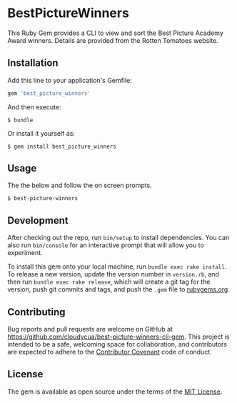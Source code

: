 # BestPictureWinners

This Ruby Gem provides a CLI to view and sort the Best Picture Academy Award winners. Details are provided from the Rotten Tomatoes website.

## Installation

Add this line to your application's Gemfile:

```ruby
gem 'best_picture_winners'
```

And then execute:

    $ bundle

Or install it yourself as:

    $ gem install best_picture_winners

## Usage

The the below and follow the on screen prompts.

    $ best-picture-winners

## Development

After checking out the repo, run `bin/setup` to install dependencies. You can also run `bin/console` for an interactive prompt that will allow you to experiment.

To install this gem onto your local machine, run `bundle exec rake install`. To release a new version, update the version number in `version.rb`, and then run `bundle exec rake release`, which will create a git tag for the version, push git commits and tags, and push the `.gem` file to [rubygems.org](https://rubygems.org).

## Contributing

Bug reports and pull requests are welcome on GitHub at https://github.com/cloudycua/best-picture-winners-cli-gem. This project is intended to be a safe, welcoming space for collaboration, and contributors are expected to adhere to the [Contributor Covenant](CODE_OF_CONDUCT.md) code of conduct.

## License

The gem is available as open source under the terms of the [MIT License](LICENSE).
